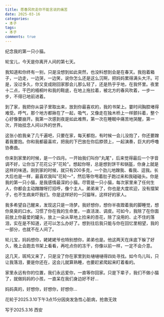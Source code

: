 ```yaml
---
title: 愿春风吹走你不能言说的痛苦
date: 2025-03-16
categories: 
- 本子
tags: 
- 本子
comments: true
---
```


纪念我的第一只小猫。

<!-- more -->

  轮宝儿，今天是你离开人间的第七天。

  我知道和你终有一别，只是没想到如此突然，也没料想到会是在春天。我抱着箱子，一边走，一边哭，一边笑，说你怎么还是这么沉啊，把妈妈累得满头大汗。可是，没过多久，你又变成刚回家那会儿那么轻了，还是热乎乎地，在我怀里。夜里十二点，干巴的梧桐叶和我的鞋底，在地上拖拉着，被北方的春风吹着，一步一步，不得已地前进着。

  到了家，我把你从袋子里取出来，放到你最喜欢的，我的书架上。霎时间胸腔堵得难受。呼气，那个地方都揪在了一起，吸气，又像走在独木桥上一样颤抖着，整个心好像要崩开。我第一次感到夜是如此难熬，第一次在睡眠中痛苦地哭醒，第一次，开始挂念人间以外的世界。

  这张小脸我亲了几千遍吧，只要在家，每天都抱，有时候一会儿没抱了，你还要蹭着我要抱。你和我都最喜欢，把我的下巴放在你后脖颈上，一起演奏，巨大的呼噜协奏曲。

  你来到家里的时候，是一个四月。一开始我们叫你"丸尾"，后来觉得最后一个字音调不好，让你当了花花公子"花轮"。想起你呀，总是想到饼干和锅盔，你身上就是这样的味道。刚到家的时候，就只有200多克，一个劲儿地蹭我、看我、逗我。长大后也是一样，最喜欢我叫"花轮～"，然后等你甩着肚子跑过来和我碰碰头。你是我的第一只小猫，是我感情最深的小猫。尽管是一只小猫，每次家里来了任何生人，你都会主动蹭蹭呀打招呼，像个主人。弟弟来了，你也是大度欢迎，没有摆架子，也不生病来吓我们。你是这样好的一只猫咪，这样好的家人。

  我多希望自己醒来，发现这只是一场梦。我好想你，想你半夜蹬着我的脚睡觉，想你臭臭的口水。习惯了你在我的生命里，一直活泼、调皮。可如今，我除了在你面前放上你最爱的罐头，放上一朵从草地上捡来的杏花，除了没用的、止不住的落泪，实在是不知道，还可以怎么办好了。想到往后我只能与你在回忆里相望，我的一部分，也就不在人间了。

  轮儿宝，妈妈想你，姥姥姥爷也特别想你，弟弟也是。他这两天在床底下躲了好久，晚上会跑去书架上看看，再吃点你的冻干，你像以前一样，一定不会介意。

  这几天，斑鸠又来了，只是没了你在家里到处嗵嗵嗵得四处寻找。如今鸟儿叫，只让我落泪，要是你还在，这会儿就算熟睡，也要赶紧爬起来盯着看的。

  家里永远有你的位置，我们永远爱你，一直等你回家。只是下辈子，我们不做小猫了，就做妈妈的小孩，一直呆在我们身边好不好…

  妈妈真的，好想你，好想你，好想你…

花轮于2025.3.10下午3点15分因突发急性心脏病，抢救无效

写于2025.3.16 西安
